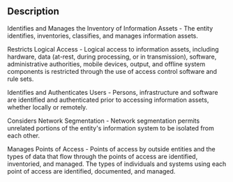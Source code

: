 ## Description

Identifies and Manages the Inventory of Information Assets - The entity identifies, inventories, classifies, and manages information assets.

Restricts Logical Access - Logical access to information assets, including hardware, data (at-rest, during processing, or in transmission), software, administrative authorities, mobile devices, output, and offline system components is restricted through the use of access control software and rule sets.

Identifies and Authenticates Users - Persons, infrastructure and software are identified and authenticated prior to accessing information assets, whether locally or remotely.

Considers Network Segmentation - Network segmentation permits unrelated portions of the entity's information system to be isolated from each other.

Manages Points of Access - Points of access by outside entities and the types of data that flow through the points of access are identified, inventoried, and managed. The types of individuals and systems using each point of access are identified, documented, and managed.
